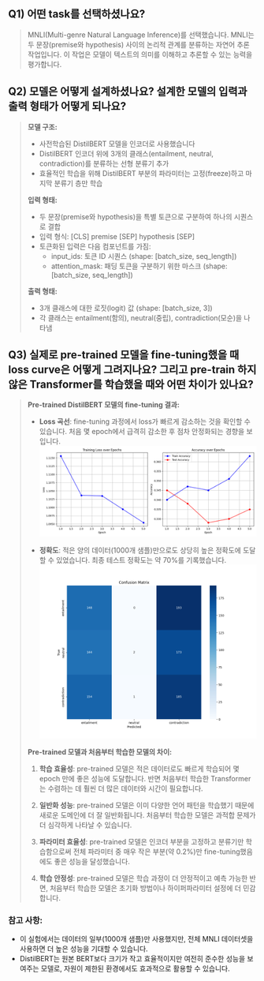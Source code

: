 ## Q1) 어떤 task를 선택하셨나요?

> MNLI(Multi-genre Natural Language Inference)를 선택했습니다. MNLI는 두 문장(premise와 hypothesis) 사이의 논리적 관계를 분류하는 자연어 추론 작업입니다. 이 작업은 모델이 텍스트의 의미를 이해하고 추론할 수 있는 능력을 평가합니다.

## Q2) 모델은 어떻게 설계하셨나요? 설계한 모델의 입력과 출력 형태가 어떻게 되나요?

> **모델 구조:**
>
> - 사전학습된 DistilBERT 모델을 인코더로 사용했습니다
> - DistilBERT 인코더 위에 3개의 클래스(entailment, neutral, contradiction)를 분류하는 선형 분류기 추가
> - 효율적인 학습을 위해 DistilBERT 부분의 파라미터는 고정(freeze)하고 마지막 분류기 층만 학습
>
> **입력 형태:**
>
> - 두 문장(premise와 hypothesis)을 특별 토큰으로 구분하여 하나의 시퀀스로 결합
> - 입력 형식: [CLS] premise [SEP] hypothesis [SEP]
> - 토큰화된 입력은 다음 컴포넌트를 가짐:
>   - input_ids: 토큰 ID 시퀀스 (shape: [batch_size, seq_length])
>   - attention_mask: 패딩 토큰을 구분하기 위한 마스크 (shape: [batch_size, seq_length])
>
> **출력 형태:**
>
> - 3개 클래스에 대한 로짓(logit) 값 (shape: [batch_size, 3])
> - 각 클래스는 entailment(함의), neutral(중립), contradiction(모순)을 나타냄

## Q3) 실제로 pre-trained 모델을 fine-tuning했을 때 loss curve은 어떻게 그려지나요? 그리고 pre-train 하지 않은 Transformer를 학습했을 때와 어떤 차이가 있나요?

> **Pre-trained DistilBERT 모델의 fine-tuning 결과:**
>
> - **Loss 곡선**: fine-tuning 과정에서 loss가 빠르게 감소하는 것을 확인할 수 있습니다. 처음 몇 epoch에서 급격히 감소한 후 점차 안정화되는 경향을 보입니다.
>   ![학습 결과](mnli_training_results.png)
>
> - **정확도**: 적은 양의 데이터(1000개 샘플)만으로도 상당히 높은 정확도에 도달할 수 있었습니다. 최종 테스트 정확도는 약 70%를 기록했습니다.
>   ![혼동 행렬](mnli_confusion_matrix.png)
>
> **Pre-trained 모델과 처음부터 학습한 모델의 차이:**
>
> 1. **학습 효율성**: pre-trained 모델은 적은 데이터로도 빠르게 학습되어 몇 epoch 만에 좋은 성능에 도달합니다. 반면 처음부터 학습한 Transformer는 수렴하는 데 훨씬 더 많은 데이터와 시간이 필요합니다.
>
> 2. **일반화 성능**: pre-trained 모델은 이미 다양한 언어 패턴을 학습했기 때문에 새로운 도메인에 더 잘 일반화됩니다. 처음부터 학습한 모델은 과적합 문제가 더 심각하게 나타날 수 있습니다.
>
> 3. **파라미터 효율성**: pre-trained 모델은 인코더 부분을 고정하고 분류기만 학습함으로써 전체 파라미터 중 매우 작은 부분(약 0.2%)만 fine-tuning했음에도 좋은 성능을 달성했습니다.
>
> 4. **학습 안정성**: pre-trained 모델은 학습 과정이 더 안정적이고 예측 가능한 반면, 처음부터 학습한 모델은 초기화 방법이나 하이퍼파라미터 설정에 더 민감합니다.

### 참고 사항:

- 이 실험에서는 데이터의 일부(1000개 샘플)만 사용했지만, 전체 MNLI 데이터셋을 사용하면 더 높은 성능을 기대할 수 있습니다.
- DistilBERT는 원본 BERT보다 크기가 작고 효율적이지만 여전히 준수한 성능을 보여주는 모델로, 자원이 제한된 환경에서도 효과적으로 활용할 수 있습니다.
